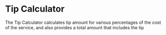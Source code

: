 # Tip Calculator
The Tip Calculator calculates tip amount for various percentages of the cost of the service, and also provides a total amount that includes the tip
